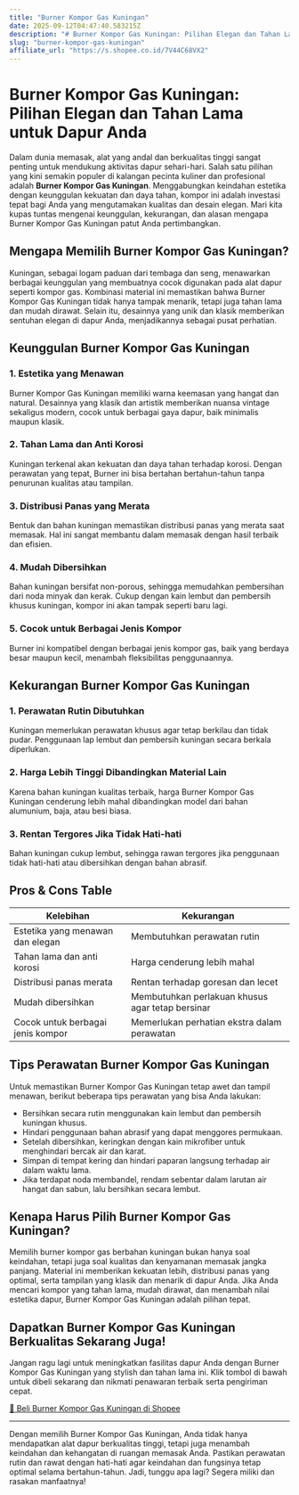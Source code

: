 ```yaml
---
title: "Burner Kompor Gas Kuningan"
date: 2025-09-12T04:47:40.583215Z
description: "# Burner Kompor Gas Kuningan: Pilihan Elegan dan Tahan Lama untuk Dapur Anda..."
slug: "burner-kompor-gas-kuningan"
affiliate_url: "https://s.shopee.co.id/7V44C68VX2"
---
```

# Burner Kompor Gas Kuningan: Pilihan Elegan dan Tahan Lama untuk Dapur Anda

Dalam dunia memasak, alat yang andal dan berkualitas tinggi sangat penting untuk mendukung aktivitas dapur sehari-hari. Salah satu pilihan yang kini semakin populer di kalangan pecinta kuliner dan profesional adalah **Burner Kompor Gas Kuningan**. Menggabungkan keindahan estetika dengan keunggulan kekuatan dan daya tahan, kompor ini adalah investasi tepat bagi Anda yang mengutamakan kualitas dan desain elegan. Mari kita kupas tuntas mengenai keunggulan, kekurangan, dan alasan mengapa Burner Kompor Gas Kuningan patut Anda pertimbangkan.

## Mengapa Memilih Burner Kompor Gas Kuningan?

Kuningan, sebagai logam paduan dari tembaga dan seng, menawarkan berbagai keunggulan yang membuatnya cocok digunakan pada alat dapur seperti kompor gas. Kombinasi material ini memastikan bahwa Burner Kompor Gas Kuningan tidak hanya tampak menarik, tetapi juga tahan lama dan mudah dirawat. Selain itu, desainnya yang unik dan klasik memberikan sentuhan elegan di dapur Anda, menjadikannya sebagai pusat perhatian.

## Keunggulan Burner Kompor Gas Kuningan

### 1. Estetika yang Menawan
Burner Kompor Gas Kuningan memiliki warna keemasan yang hangat dan natural. Desainnya yang klasik dan artistik memberikan nuansa vintage sekaligus modern, cocok untuk berbagai gaya dapur, baik minimalis maupun klasik.

### 2. Tahan Lama dan Anti Korosi
Kuningan terkenal akan kekuatan dan daya tahan terhadap korosi. Dengan perawatan yang tepat, Burner ini bisa bertahan bertahun-tahun tanpa penurunan kualitas atau tampilan.

### 3. Distribusi Panas yang Merata
Bentuk dan bahan kuningan memastikan distribusi panas yang merata saat memasak. Hal ini sangat membantu dalam memasak dengan hasil terbaik dan efisien.

### 4. Mudah Dibersihkan
Bahan kuningan bersifat non-porous, sehingga memudahkan pembersihan dari noda minyak dan kerak. Cukup dengan kain lembut dan pembersih khusus kuningan, kompor ini akan tampak seperti baru lagi.

### 5. Cocok untuk Berbagai Jenis Kompor
Burner ini kompatibel dengan berbagai jenis kompor gas, baik yang berdaya besar maupun kecil, menambah fleksibilitas penggunaannya.

## Kekurangan Burner Kompor Gas Kuningan

### 1. Perawatan Rutin Dibutuhkan
Kuningan memerlukan perawatan khusus agar tetap berkilau dan tidak pudar. Penggunaan lap lembut dan pembersih kuningan secara berkala diperlukan.

### 2. Harga Lebih Tinggi Dibandingkan Material Lain
Karena bahan kuningan kualitas terbaik, harga Burner Kompor Gas Kuningan cenderung lebih mahal dibandingkan model dari bahan alumunium, baja, atau besi biasa.

### 3. Rentan Tergores Jika Tidak Hati-hati
Bahan kuningan cukup lembut, sehingga rawan tergores jika penggunaan tidak hati-hati atau dibersihkan dengan bahan abrasif.

## Pros & Cons Table

| Kelebihan                               | Kekurangan                                   |
|-----------------------------------------|----------------------------------------------|
| Estetika yang menawan dan elegan      | Membutuhkan perawatan rutin                |
| Tahan lama dan anti korosi            | Harga cenderung lebih mahal               |
| Distribusi panas merata               | Rentan terhadap goresan dan lecet         |
| Mudah dibersihkan                     | Membutuhkan perlakuan khusus agar tetap bersinar |
| Cocok untuk berbagai jenis kompor     | Memerlukan perhatian ekstra dalam perawatan |

## Tips Perawatan Burner Kompor Gas Kuningan

Untuk memastikan Burner Kompor Gas Kuningan tetap awet dan tampil menawan, berikut beberapa tips perawatan yang bisa Anda lakukan:

- Bersihkan secara rutin menggunakan kain lembut dan pembersih kuningan khusus.
- Hindari penggunaan bahan abrasif yang dapat menggores permukaan.
- Setelah dibersihkan, keringkan dengan kain mikrofiber untuk menghindari bercak air dan karat.
- Simpan di tempat kering dan hindari paparan langsung terhadap air dalam waktu lama.
- Jika terdapat noda membandel, rendam sebentar dalam larutan air hangat dan sabun, lalu bersihkan secara lembut.

## Kenapa Harus Pilih Burner Kompor Gas Kuningan?

Memilih burner kompor gas berbahan kuningan bukan hanya soal keindahan, tetapi juga soal kualitas dan kenyamanan memasak jangka panjang. Material ini memberikan kekuatan lebih, distribusi panas yang optimal, serta tampilan yang klasik dan menarik di dapur Anda. Jika Anda mencari kompor yang tahan lama, mudah dirawat, dan menambah nilai estetika dapur, Burner Kompor Gas Kuningan adalah pilihan tepat.

## Dapatkan Burner Kompor Gas Kuningan Berkualitas Sekarang Juga!

Jangan ragu lagi untuk meningkatkan fasilitas dapur Anda dengan Burner Kompor Gas Kuningan yang stylish dan tahan lama ini. Klik tombol di bawah untuk dibeli sekarang dan nikmati penawaran terbaik serta pengiriman cepat.

[🛒 Beli Burner Kompor Gas Kuningan di Shopee](https://s.shopee.co.id/7V44C68VX2)

---

Dengan memilih Burner Kompor Gas Kuningan, Anda tidak hanya mendapatkan alat dapur berkualitas tinggi, tetapi juga menambah keindahan dan kehangatan di ruangan memasak Anda. Pastikan perawatan rutin dan rawat dengan hati-hati agar keindahan dan fungsinya tetap optimal selama bertahun-tahun. Jadi, tunggu apa lagi? Segera miliki dan rasakan manfaatnya!
